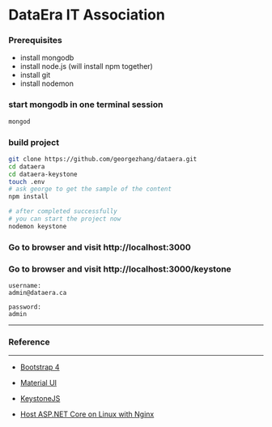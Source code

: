 # DataEra IT Association

### Prerequisites
- install mongodb
- install node.js (will install npm together)
- install git
- install nodemon

### start mongodb in one terminal session

```bash
mongod
```

### build project

``` bash
git clone https://github.com/georgezhang/dataera.git
cd dataera
cd dataera-keystone
touch .env
# ask george to get the sample of the content
npm install

# after completed successfully
# you can start the project now
nodemon keystone
```

### Go to browser and visit http://localhost:3000

### Go to browser and visit http://localhost:3000/keystone

```
username:
admin@dataera.ca

password:
admin

```

***
### Reference
***

- [Bootstrap 4](https://getbootstrap.com/)
- [Material UI](https://mdbootstrap.com/docs/jquery/)
- [KeystoneJS](https://keystonejs.netlify.com/getting-started)

- [Host ASP.NET Core on Linux with Nginx](https://docs.microsoft.com/en-us/aspnet/core/host-and-deploy/linux-nginx?view=aspnetcore-2.2)
